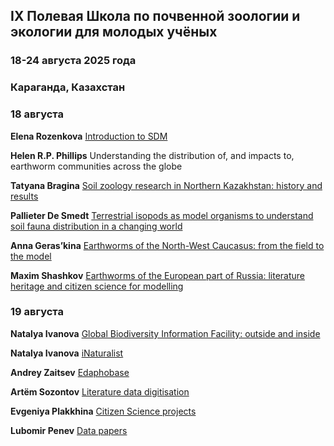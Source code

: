 ## IX Полевая Школа по почвенной зоологии и экологии для молодых учёных
### 18-24 августа 2025 года
### Караганда, Казахстан

### 18 августа
**Elena Rozenkova** [Introduction to SDM](https://github.com/MaxCarabus/Karaganda_SDM_2025/blob/main/01_Razenkova_Lecture1_Intro_to_SDM_2025-08-18.pdf)

**Helen R.P. Phillips** Understanding the distribution of, and impacts to, earthworm communities across the globe

**Tatyana Bragina** [Soil zoology research in Northern Kazakhstan: history and results](https://github.com/MaxCarabus/Karaganda_SDM_2025/blob/main/03_Bragina_Northern_Kazakhstan_2025-08-18.pdf)

**Pallieter De Smedt** [Terrestrial isopods as model organisms to understand soil fauna
distribution in a changing world](https://github.com/MaxCarabus/Karaganda_SDM_2025/blob/main/04_De_Smedt_Terestrial_Isopods.pdf)

**Anna Geras’kina** [Earthworms of the North-West Caucasus: from the field to the model](https://github.com/MaxCarabus/Karaganda_SDM_2025/blob/main/05_Geraskina_Earthworms_Caucasus_2025-08-18.pdf)

**Maxim Shashkov** [Earthworms of the European part of Russia: literature heritage and citizen science for modelling](https://github.com/MaxCarabus/Karaganda_SDM_2025/blob/main/06_Shashkov_Earthworms_European_Russia_2025-08-18.pdf)

### 19 августа
**Natalya Ivanova** [Global Biodiversity Information Facility: outside and inside](https://github.com/MaxCarabus/Karaganda_SDM_2025/blob/main/07_Ivanova_GBIF_2025-08-19.pdf)

**Natalya Ivanova** [iNaturalist](https://github.com/MaxCarabus/Karaganda_SDM_2025/blob/main/08_Ivanova_iNaturalistSoilMod_2025-08-19.pdf)

**Andrey Zaitsev** [Edaphobase](https://github.com/MaxCarabus/Karaganda_SDM_2025/blob/main/09_Zaytsev_Edaphobase_2025-08-19.pdf)

**Artëm Sozontov** [Literature data digitisation](https://github.com/MaxCarabus/Karaganda_SDM_2025/blob/main/10_Sozontov_Lit_data_2025-08-19.pdf)

**Evgeniya Plakkhina** [Citizen Science projects](https://github.com/MaxCarabus/Karaganda_SDM_2025/blob/main/11_Plakkhina_2025-08-19.pdfC)

**Lubomir Penev** [Data papers](https://github.com/MaxCarabus/Karaganda_SDM_2025/blob/main/12_Penev_Data_papers_2025-08-19.pdf)

